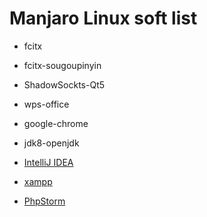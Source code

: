 # Manjaro Linux soft list
* fcitx 

* fcitx-sougoupinyin 

* ShadowSockts-Qt5 

* wps-office 

* google-chrome 

* jdk8-openjdk 
* [IntelliJ IDEA](https://www.jetbrains.com/idea/)

* [xampp](https://www.apachefriends.org/zh_cn/download.html)

* [PhpStorm](https://www.jetbrains.com/phpstorm/?fromMenu)
